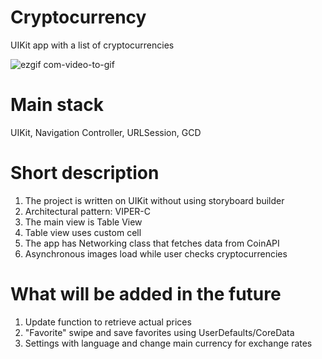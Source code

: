 # Cryptocurrency
UIKit app with a list of cryptocurrencies 

![ezgif com-video-to-gif](https://github.com/bnofer21/Cryptocurrency-/assets/58361435/d5c0ead3-092c-4402-9da0-97a169bdc69b)

# Main stack
UIKit, Navigation Controller, URLSession, GCD

# Short description

1) The project is written on UIKit without using storyboard builder
2) Architectural pattern: VIPER-C
3) The main view is Table View
4) Table view uses custom cell
5) The app has Networking class that fetches data from CoinAPI
6) Asynchronous images load while user checks cryptocurrencies 

# What will be added in the future
1) Update function to retrieve actual prices
2) "Favorite" swipe and save favorites using UserDefaults/CoreData
3) Settings with language and change main currency for exchange rates
